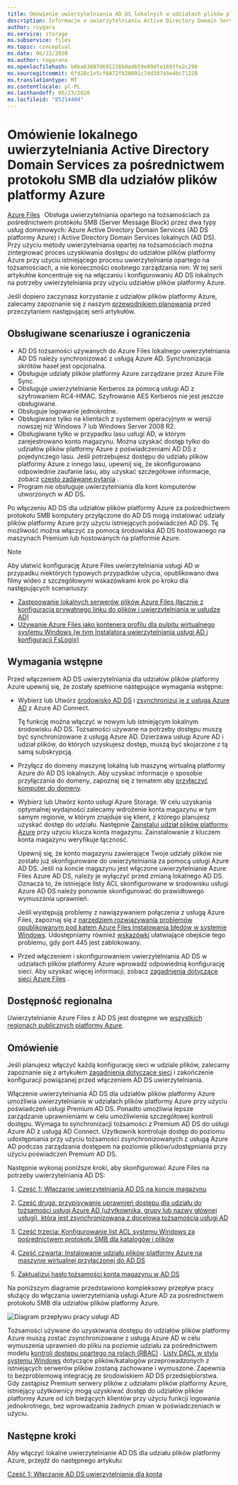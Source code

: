 ```yaml
---
title: Omówienie uwierzytelniania AD DS lokalnych w udziałach plików platformy Azure
description: Informacje o uwierzytelnianiu Active Directory Domain Services (AD DS) w udziałach plików platformy Azure. W tym artykule znajdują się informacje o scenariuszach pomocy technicznej, dostępności i wyjaśniono, jak działają uprawnienia między AD DS i usługą Azure Active Directory.
author: roygara
ms.service: storage
ms.subservice: files
ms.topic: conceptual
ms.date: 06/22/2020
ms.author: rogarana
ms.openlocfilehash: b0ba03687d691226b0ad659e09dfe1693fe2c296
ms.sourcegitcommit: 6fd28c1e5cf6872fb28691c7dd307a5e4bc71228
ms.translationtype: MT
ms.contentlocale: pl-PL
ms.lasthandoff: 06/23/2020
ms.locfileid: "85214404"
---
```

# <a name="overview---on-premises-active-directory-domain-services-authentication-over-smb-for-azure-file-shares"></a>Omówienie lokalnego uwierzytelniania Active Directory Domain Services za pośrednictwem protokołu SMB dla udziałów plików platformy Azure

[Azure Files](storage-files-introduction.md)   Obsługa uwierzytelniania opartego na tożsamościach za pośrednictwem protokołu SMB (Server Message Block) przez dwa typy usług domenowych: Azure Active Directory Domain Services (AD DS platformy Azure) i Active Directory Domain Services lokalnych (AD DS). Przy użyciu metody uwierzytelniania opartej na tożsamościach można zintegrować proces uzyskiwania dostępu do udziałów plików platformy Azure przy użyciu istniejącego procesu uwierzytelniania opartego na tożsamościach, a nie konieczności osobnego zarządzania nim. W tej serii artykułów koncentruje się na włączaniu i konfigurowaniu AD DS lokalnych na potrzeby uwierzytelniania przy użyciu udziałów plików platformy Azure.

Jeśli dopiero zaczynasz korzystanie z udziałów plików platformy Azure, zalecamy zapoznanie się z naszym [przewodnikiem planowania](storage-files-planning.md) przed przeczytaniem następującej serii artykułów.

## <a name="supported-scenarios-and-restrictions"></a>Obsługiwane scenariusze i ograniczenia

- AD DS tożsamości używanych do Azure Files lokalnego uwierzytelniania AD DS należy synchronizować z usługą Azure AD. Synchronizacja skrótów haseł jest opcjonalna. 
- Obsługuje udziały plików platformy Azure zarządzane przez Azure File Sync.
- Obsługuje uwierzytelnianie Kerberos za pomocą usługi AD z szyfrowaniem RC4-HMAC. Szyfrowanie AES Kerberos nie jest jeszcze obsługiwane.
- Obsługuje logowanie jednokrotne.
- Obsługiwane tylko na klientach z systemem operacyjnym w wersji nowszej niż Windows 7 lub Windows Server 2008 R2.
- Obsługiwane tylko w przypadku lasu usługi AD, w którym zarejestrowano konto magazynu. Można uzyskać dostęp tylko do udziałów plików platformy Azure z poświadczeniami AD DS z pojedynczego lasu. Jeśli potrzebujesz dostępu do udziału plików platformy Azure z innego lasu, upewnij się, że skonfigurowano odpowiednie zaufanie lasu, aby uzyskać szczegółowe informacje, zobacz [często zadawane pytania](storage-files-faq.md#ad-ds--azure-ad-ds-authentication) .
- Program nie obsługuje uwierzytelniania dla kont komputerów utworzonych w AD DS. 

Po włączeniu AD DS dla udziałów plików platformy Azure za pośrednictwem protokołu SMB komputery przyłączone do AD DS mogą instalować udziały plików platformy Azure przy użyciu istniejących poświadczeń AD DS. Tę możliwość można włączyć za pomocą środowiska AD DS hostowanego na maszynach Premium lub hostowanych na platformie Azure.

> [!NOTE]
> Aby ułatwić konfigurację Azure Files uwierzytelniania usługi AD w przypadku niektórych typowych przypadków użycia, opublikowano dwa filmy wideo z szczegółowymi wskazówkami krok po kroku dla następujących scenariuszy:
> - [Zastępowanie lokalnych serwerów plików Azure Files (łącznie z konfiguracją prywatnego linku do plików i uwierzytelniania w usłudze AD)](https://sec.ch9.ms/ch9/3358/0addac01-3606-4e30-ad7b-f195f3ab3358/ITOpsTalkAzureFiles_high.mp4)
> - [Używanie Azure Files jako kontenera profilu dla pulpitu wirtualnego systemu Windows (w tym Instalatora uwierzytelniania usługi AD i konfiguracji FsLogix)](https://www.youtube.com/embed/9S5A1IJqfOQ)

## <a name="prerequisites"></a>Wymagania wstępne 

Przed włączeniem AD DS uwierzytelniania dla udziałów plików platformy Azure upewnij się, że zostały spełnione następujące wymagania wstępne: 

- Wybierz lub Utwórz [środowisko AD DS](https://docs.microsoft.com/windows-server/identity/ad-ds/get-started/virtual-dc/active-directory-domain-services-overview) i [zsynchronizuj je z usługą Azure AD](../../active-directory/hybrid/how-to-connect-install-roadmap.md) z Azure AD Connect. 

    Tę funkcję można włączyć w nowym lub istniejącym lokalnym środowisku AD DS. Tożsamości używane na potrzeby dostępu muszą być synchronizowane z usługą Azure AD. Dzierżawa usługi Azure AD i udział plików, do których uzyskujesz dostęp, muszą być skojarzone z tą samą subskrypcją.

- Przyłącz do domeny maszynę lokalną lub maszynę wirtualną platformy Azure do AD DS lokalnych. Aby uzyskać informacje o sposobie przyłączania do domeny, zapoznaj się z tematem aby [przyłączyć komputer do domeny](https://docs.microsoft.com/windows-server/identity/ad-fs/deployment/join-a-computer-to-a-domain).

- Wybierz lub Utwórz konto usługi Azure Storage.  W celu uzyskania optymalnej wydajności zalecamy wdrożenie konta magazynu w tym samym regionie, w którym znajduje się klient, z którego planujesz uzyskać dostęp do udziału. Następnie [Zainstaluj udział plików platformy Azure](storage-how-to-use-files-windows.md) przy użyciu klucza konta magazynu. Zainstalowanie z kluczem konta magazynu weryfikuje łączność.

    Upewnij się, że konto magazynu zawierające Twoje udziały plików nie zostało już skonfigurowane do uwierzytelniania za pomocą usługi Azure AD DS. Jeśli na koncie magazynu jest włączone uwierzytelnianie Azure Files Azure AD DS, należy je wyłączyć przed zmianą lokalnego AD DS. Oznacza to, że istniejące listy ACL skonfigurowane w środowisku usługi Azure AD DS należy ponownie skonfigurować do prawidłowego wymuszania uprawnień.

    Jeśli występują problemy z nawiązywaniem połączenia z usługą Azure Files, zapoznaj się z [narzędziem rozwiązywania problemów opublikowanym pod kątem Azure Files instalowania błędów w systemie Windows](https://gallery.technet.microsoft.com/Troubleshooting-tool-for-a9fa1fe5). Udostępniamy również [wskazówki](https://docs.microsoft.com/azure/storage/files/storage-files-faq#on-premises-access) ułatwiające obejście tego problemu, gdy port 445 jest zablokowany. 

- Przed włączeniem i skonfigurowaniem uwierzytelniania AD DS w udziałach plików platformy Azure wprowadź odpowiednią konfigurację sieci. Aby uzyskać więcej informacji, zobacz [zagadnienia dotyczące sieci Azure Files](storage-files-networking-overview.md) .

## <a name="regional-availability"></a>Dostępność regionalna

Uwierzytelnianie Azure Files z AD DS jest dostępne we [wszystkich regionach publicznych platformy Azure](https://azure.microsoft.com/global-infrastructure/locations/).

## <a name="overview"></a>Omówienie

Jeśli planujesz włączyć każdą konfigurację sieci w udziale plików, zalecamy zapoznanie się z artykułem [zagadnienia dotyczące sieci](https://docs.microsoft.com/azure/storage/files/storage-files-networking-overview) i zakończenie konfiguracji powiązanej przed włączeniem AD DS uwierzytelniania.

Włączenie uwierzytelniania AD DS dla udziałów plików platformy Azure umożliwia uwierzytelnianie w udziałach plików platformy Azure przy użyciu poświadczeń usługi Premium AD DS. Ponadto umożliwia lepsze zarządzanie uprawnieniami w celu umożliwienia szczegółowej kontroli dostępu. Wymaga to synchronizacji tożsamości z Premium AD DS do usługi Azure AD z usługą AD Connect. Użytkownik kontroluje dostęp do poziomu udostępniania przy użyciu tożsamości zsynchronizowanych z usługą Azure AD podczas zarządzania dostępem na poziomie plików/udostępniania przy użyciu poświadczeń Premium AD DS.

Następnie wykonaj poniższe kroki, aby skonfigurować Azure Files na potrzeby uwierzytelniania AD DS: 

1. [Część 1: Włączanie uwierzytelniania AD DS na koncie magazynu](storage-files-identity-ad-ds-enable.md)

1. [Część druga: przypisywanie uprawnień dostępu dla udziału do tożsamości usługi Azure AD (użytkownika, grupy lub nazwy głównej usługi), która jest zsynchronizowana z docelową tożsamością usługi AD](storage-files-identity-ad-ds-assign-permissions.md)

1. [Część trzecia: Konfigurowanie list ACL systemu Windows za pośrednictwem protokołu SMB dla katalogów i plików](storage-files-identity-ad-ds-configure-permissions.md)
 
1. [Część czwarta: Instalowanie udziału plików platformy Azure na maszynie wirtualnej przyłączonej do AD DS](storage-files-identity-ad-ds-mount-file-share.md)

1. [Zaktualizuj hasło tożsamości konta magazynu w AD DS](storage-files-identity-ad-ds-update-password.md)

Na poniższym diagramie przedstawiono kompleksowy przepływ pracy służący do włączania uwierzytelniania usługi Azure AD za pośrednictwem protokołu SMB dla udziałów plików platformy Azure. 

![Diagram przepływu pracy usługi AD](media/storage-files-active-directory-domain-services-enable/diagram-files-ad.png)

Tożsamości używane do uzyskiwania dostępu do udziałów plików platformy Azure muszą zostać zsynchronizowane z usługą Azure AD w celu wymuszenia uprawnień do pliku na poziomie udziału za pośrednictwem modelu [kontroli dostępu opartego na rolach (RBAC)](../../role-based-access-control/overview.md) . [Listy DACL w stylu systemu Windows](https://docs.microsoft.com/previous-versions/technet-magazine/cc161041(v=msdn.10)?redirectedfrom=MSDN) dotyczące plików/katalogów przeprowadzonych z istniejących serwerów plików zostaną zachowane i wymuszone. Zapewnia to bezproblemową integrację ze środowiskiem AD DS przedsiębiorstwa. Gdy zastąpisz Premium serwery plików z udziałami plików platformy Azure, istniejący użytkownicy mogą uzyskiwać dostęp do udziałów plików platformy Azure od ich bieżących klientów przy użyciu funkcji logowania jednokrotnego, bez wprowadzania żadnych zmian w poświadczeniach w użyciu.  

## <a name="next-steps"></a>Następne kroki

Aby włączyć lokalne uwierzytelnianie AD DS dla udziału plików platformy Azure, przejdź do następnego artykułu:

[Część 1: Włączanie AD DS uwierzytelniania dla konta](storage-files-identity-ad-ds-enable.md)
